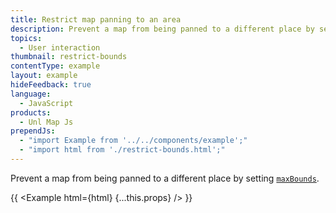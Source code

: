 ```yaml
---
title: Restrict map panning to an area
description: Prevent a map from being panned to a different place by setting maxBounds.
topics:
  - User interaction
thumbnail: restrict-bounds
contentType: example
layout: example
hideFeedback: true
language:
  - JavaScript
products:
  - Unl Map Js
prependJs:
  - "import Example from '../../components/example';"
  - "import html from './restrict-bounds.html';"
---
```


Prevent a map from being panned to a different place by setting [`maxBounds`](https://u-n-l.github.io/unl-map-js-docs/api/map/#map#setmaxbounds).

{{ <Example html={html} {...this.props} /> }}
